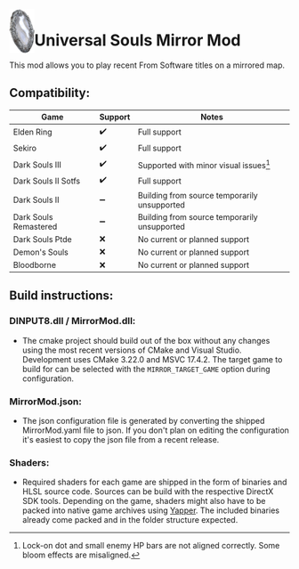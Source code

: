 <img align="left" width="45" src="assets/icon.png" alt="Resume application project app icon">

# Universal Souls Mirror Mod

This mod allows you to play recent From Software titles on a mirrored map. 

## Compatibility:

| Game                  | Support   | Notes                                        |
| ------                | ---       | ------                                       |
| Elden Ring            | :heavy_check_mark:        | Full support                                 |
| Sekiro                | :heavy_check_mark:        | Full support                                 |
| Dark Souls III        | :heavy_check_mark:        | Supported with minor visual issues[^1]       |
| Dark Souls II Sotfs   | :heavy_check_mark:        | Full support                                 |
| Dark Souls II         | :heavy_minus_sign:        | Building from source temporarily unsupported |
| Dark Souls Remastered | :heavy_minus_sign:        | Building from source temporarily unsupported | 
| Dark Souls Ptde       | :x:                       | No current or planned support                | 
| Demon's Souls         | :x:                       | No current or planned support                | 
| Bloodborne            | :x:                       | No current or planned support                | 

[^1]: Lock-on dot and small enemy HP bars are not aligned correctly. Some bloom effects are misaligned. 

## Build instructions:
 ### DINPUT8.dll / MirrorMod.dll:
 - The cmake project should build out of the box without any changes using the most recent versions of CMake and Visual Studio. Development uses CMake 3.22.0 and MSVC 17.4.2. The target game to build for can be selected with the `MIRROR_TARGET_GAME` option during configuration. 

 ### MirrorMod.json:
 - The json configuration file is generated by converting the shipped MirrorMod.yaml file to json. If you don't plan on editing the configuration it's easiest to copy the json file from a recent release. 

 ### Shaders:
 - Required shaders for each game are shipped in the form of binaries and HLSL source code. Sources can be build with the respective DirectX SDK tools. Depending on the game, shaders might also have to be packed into native game archives using [Yapper](https://github.com/JKAnderson/Yabber). The included binaries already come packed and in the folder structure expected.
